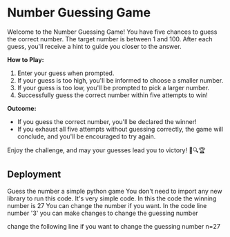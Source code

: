 # Number Guessing Game

Welcome to the Number Guessing Game! You have five chances to guess the correct number. The target number is between 1 and 100. After each guess, you'll receive a hint to guide you closer to the answer.

**How to Play:**
1. Enter your guess when prompted.
2. If your guess is too high, you'll be informed to choose a smaller number.
3. If your guess is too low, you'll be prompted to pick a larger number.
4. Successfully guess the correct number within five attempts to win!

**Outcome:**
- If you guess the correct number, you'll be declared the winner!
- If you exhaust all five attempts without guessing correctly, the game will conclude, and you'll be encouraged to try again.

Enjoy the challenge, and may your guesses lead you to victory! 🎉🔍🏆
## Deployment

Guess the number a simple python game 
You don't need to import any new library to run this code. It's very simple code.
In this the code the winning number is 27
You can change the number if you want.
In the code line number '3' you can make changes to change the guessing number 

change the following line if you want to change the guessing number
n=27
